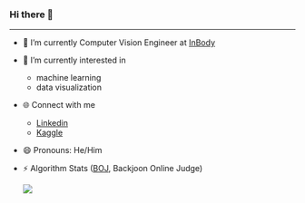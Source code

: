 ### Hi there 👋

---

- 🔭 I’m currently Computer Vision Engineer at [InBody](https://inbody.com/en)
  
- 🌱 I’m currently interested in
    - machine learning
    - data visualization
      
- 🌐 Connect with me
    - [Linkedin](https://www.linkedin.com/in/seulbeen-kim-94a498116/)
    - [Kaggle](https://www.kaggle.com/seongnam1stminam)
 
- 😄 Pronouns: He/Him

- ⚡ Algorithm Stats ([BOJ](https://www.acmicpc.net/), Backjoon Online Judge)
    
    <img align='left' src="http://mazassumnida.wtf/api/v2/generate_badge?boj=tmfqksdk">



<!--
<img align='left' src="http://mazassumnida.wtf/api/v2/generate_badge?boj=tmfqksdk">

**KIMSEULBEEN/KIMSEULBEEN** is a ✨ _special_ ✨ repository because its `README.md` (this file) appears on your GitHub profile.

Here are some ideas to get you started:

- 🔭 I’m currently working on ...
- 🌱 I’m currently learning ...
- 👯 I’m looking to collaborate on ...
- 🤔 I’m looking for help with ...
- 💬 Ask me about ...
- 📫 How to reach me: ...
- 😄 Pronouns: ...
- ⚡ Fun fact: ...
-->

